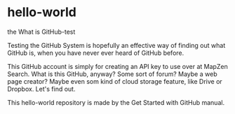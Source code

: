 # hello-world
the What is GitHub-test

Testing the GitHub System is hopefully an effective way of finding out what GitHub is, when you have never ever heard of GitHub before. 

This GitHub account is simply for creating an API key to use over at MapZen Search. What is this GitHub, anyway? Some sort of forum? Maybe a web page creator? Maybe even som kind of cloud storage feature, like Drive or Dropbox. Let's find out.

This hello-world repository is made by the Get Started with GitHub manual. 
